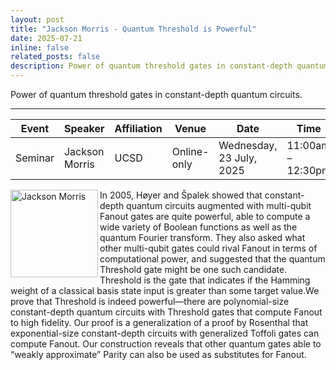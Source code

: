```yaml
---
layout: post
title: "Jackson Morris - Quantum Threshold is Powerful"
date: 2025-07-21
inline: false
related_posts: false
description: Power of quantum threshold gates in constant-depth quantum circuits.
---
```


Power of quantum threshold gates in constant-depth quantum circuits.

***

| Event   | Speaker      | Affiliation                        | Venue       | Date                | Time           |
|---------|--------------|------------------------------------|-------------|---------------------|----------------|
| Seminar | Jackson Morris | UCSD | Online-only | Wednesday, 23 July, 2025 | 11:00am – 12:30pm |

<img align="left" width="140" alt="Jackson Morris" src="https://github.com/user-attachments/assets/db784d6e-a11f-41c2-b307-227ace6f2b87" />

In 2005, Høyer and Špalek showed that constant-depth quantum circuits augmented with multi-qubit Fanout gates are quite powerful, able to compute a wide variety of Boolean functions as well as the quantum Fourier transform. They also asked what other multi-qubit gates could rival Fanout in terms of computational power, and suggested that the quantum Threshold gate might be one such candidate. Threshold is the gate that indicates if the Hamming weight of a classical basis state input is greater than some target value.We prove that Threshold is indeed powerful—there are polynomial-size constant-depth quantum circuits with Threshold gates that compute Fanout to high fidelity. Our proof is a generalization of a proof by Rosenthal that exponential-size constant-depth circuits with generalized Toffoli gates can compute Fanout. Our construction reveals that other quantum gates able to “weakly approximate” Parity can also be used as substitutes for Fanout.
